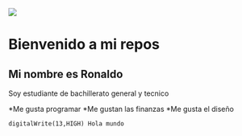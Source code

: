 ![](https://d31dn7nfpuwjnm.cloudfront.net/images/valoraciones/0027/0719/como-funciona-bolsa-valores-nueva-york-nyse.png?1493908291)

# Bienvenido a mi repos

## Mi nombre es Ronaldo

  Soy estudiante de bachillerato general y tecnico
  
*Me gusta programar
*Me gustan las finanzas
*Me gusta el diseño

```
digitalWrite(13,HIGH) Hola mundo
```
